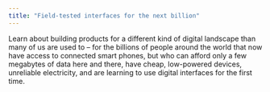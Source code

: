 ```yaml
---
title: "Field-tested interfaces for the next billion"
---
```


Learn about building products for a different kind of digital landscape than many of us are used to – for the billions of people around the world that now have access to connected smart phones, but who can afford only a few megabytes of data here and there, have cheap, low-powered devices, unreliable electricity, and are learning to use digital interfaces for the first time.
